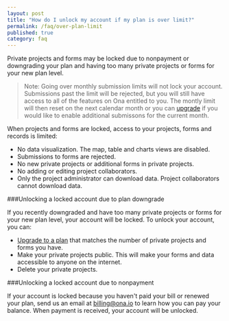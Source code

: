 ```yaml
---
layout: post
title: "How do I unlock my account if my plan is over limit?"
permalink: /faq/over-plan-limit
published: true
category: faq
---
```


Private projects and forms may be locked due to nonpayment or downgrading your plan and having too many private projects or forms for your new plan level.

> Note: Going over monthly submission limits will not lock your account. Submissions past the limit will be rejected, but you will still have access to all of the features on Ona entitled to you. The montly limit will then reset on the next calendar month or you can [upgrade](https://ona.io/plans.html) if you would like to enable additional submissons for the current month.

When projects and forms are locked, access to your projects, forms and records is limited:

* No data visualization. The map, table and charts views are disabled.
* Submissions to forms are rejected.
* No new private projects or additional forms in private projects.
* No adding or editing project collaborators.
* Only the project administrator can download data. Project collaborators cannot download data.

###Unlocking a locked account due to plan downgrade

If you recently downgraded and have too many private projects or forms for your new plan level, your account will be locked. To unlock your account, you can:

* [Upgrade to a plan](https://ona.io/plans.html) that matches the number of private projects and forms you have.
* Make your private projects public. This will make your forms and data accessible to anyone on the internet.
* Delete your private projects.


###Unlocking a locked account due to nonpayment

If your account is locked because you haven't paid your bill or renewed your plan, send us an email at <billing@ona.io> to learn how you can pay your balance. When payment is received, your account will be unlocked.